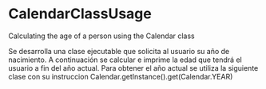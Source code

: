 # CalendarClassUsage
Calculating the age of a person using the Calendar class

Se desarrolla una clase ejecutable que solicita al usuario
su año de nacimiento. A continuación se calcular e imprime la edad que tendrá
el usuario a fin del año actual.
Para obtener el año actual se utiliza la siguiente clase con su instruccion
Calendar.getInstance().get(Calendar.YEAR)
